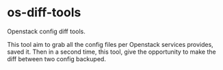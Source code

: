 # os-diff-tools

Openstack config diff tools.

This tool aim to grab all the config files per Openstack services provides, saved it.
Then in a second time, this tool, give the opportunity to make the diff between two config backuped.
